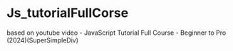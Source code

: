 # Js_tutorialFullCorse
based on youtube video - JavaScript Tutorial Full Course - Beginner to Pro (2024)(SuperSimpleDiv)
